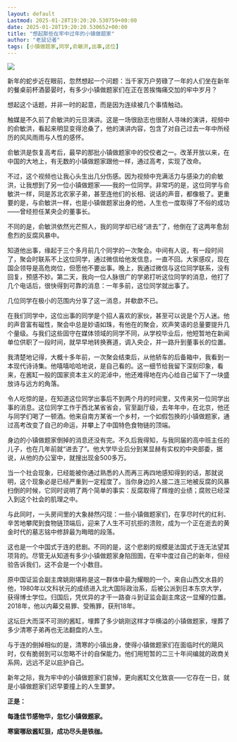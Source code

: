 ```yaml
---
layout: default
Lastmod: 2025-01-28T19:20:20.530759+00:00
date: 2025-01-28T19:20:20.530652+00:00
title: "想起那些在牢中过年的小镇做题家"
author: "老鼠记者"
tags: [小镇做题家,同学,俞敏洪,出事,这位]
---
```


![](https://images.weserv.nl/?url=https%3A//mmbiz.qpic.cn/mmbiz_jpg/xFMCkTXrMVQMp2xo4NmbOEhibSp4r2VeHmrdpFZZjOKmw5wMhX467vecUgxgQa36yW7FSib17FyXia0Dz6RRetQuw/640%3Fwx_fmt%3Djpeg)

新年的蛇步近在眼前，忽然想起一个问题：当千家万户劳碌了一年的人们坐在新年的餐桌前杯酒晏晏时，有多少小镇做题家们在正在苦挨悔痛交加的牢中岁月？

想起这个话题，并非一时的起意，而是因为连续被几个事情触动。

触媒是不久前了俞敏洪的元旦演讲。这是一场很励志也很耐人寻味的演讲，视频中的俞敏洪，看起来明显变得沧桑了，他的演讲内容，包含了对自己过去一年中所经历的风风雨雨与人性的感怀。

俞敏洪是恢复高考后，最早的那批小镇做题家中的佼佼者之一。改革开放以来，在中国的大地上，有无数的小镇做题家跟他一样，通过高考，实现了改命。

不过，这个视频也让我心头生出几分伤感。因为视频中充满活力与感染力的俞敏洪，让我想到了另一位小镇做题家——我的一位同学。非常巧的是，这位同学与俞敏洪一样，同是苏北农家子弟，甚至连他们的长相、说话的声音，都像极了。更重要的是，与俞敏洪一样，也是小镇做题家出身的他，人生也一度取得了不俗的成功——曾经担任某央企的董事长。

不同的是，俞敏洪依然光芒照人，我的同学却已经“进去”了，他倒在了这两年愈刮愈烈的反腐风暴中。

知道他出事，缘起于三个多月前几个同学的一次聚会。中间有人说，有一段时间了，聚会时联系不上这位同学，通过微信给他发信息，一直不回。大家感叹，现在国企领导是高危岗位，但愿他不要出事。晚上，我通过微信与这位同学联系，没有回复，预感不妙。第二天，我向一位人脉很广的学弟打听这位同学的消息，他打了几个电话后，很快得到可靠的消息：一年多前，这位同学就出事了。

几位同学在极小的范围内分享了这一消息，并欷歔不已。

在我们同学中，这位出事的同学是个招人喜欢的家伙，甚至可以说是个万人迷。他的声音富有磁性，聚会中总是妙语如珠，有他在的聚会，欢声笑语的总量要提升几个量级。与我们这些固守在媒体领域的同学不同，从学校毕业后，他短暂地在新闻单位供职了一段时间，就早早地转换赛道，调入央企，并一路升到董事长的位置。

我清楚地记得，大概十多年前，一次聚会结束后，从他轿车的后备箱中，我看到一本现代诗诗集。他嘻嘻哈哈地说，是自己看的。这一细节给我留下深刻印象，看来，在酱缸一般的国家资本主义的泥淖中，他还难得地在内心给自己留下了一块盛放诗与远方的角落。

令人吃惊的是，在知道这位同学出事后不到两个月的时间里，又传来另一位同学出事的消息。这位同学工作于西北某省省会，官至副厅级，去年年中，在北京，他还与同学们喝了一顿酒。他来自南方某省一个乡村，一个如假包换的小镇做题家，通过高考改变了自己的命运，并攀上了中国特色食物链的顶端。

身边的小镇做题家倒掉的消息还没有完。不久后我得知，与我同届的高中班主任的儿子，也在几年前就“进去了”。他大学毕业后分到某显赫有实权的中央部委，据说，从他的办公室中，就搜出现金500多万。

当一个社会现象，已经能被你通过熟悉的人而再三再四地感知得到的话，那就说明，这个现象必是已经严重到一定程度了。当你身边的人接二连三地被反腐的风暴扫倒的时候，它同时说明了两个简单的事实：反腐取得了辉煌的业绩；腐败已经深入到这个社会的肌理之中。

与此同时，一头房间里的大象赫然闪现：一些小镇做题家们，在享尽时代的红利、辛苦地攀爬到食物链顶端后，迎来了人生不可抗拒的溃败，成为一个正在逝去的黄金时代的墓志铭中修辞最为晦暗的段落。

这也是一个中国式于连的悲剧。不同的是，这个悲剧的规模是法国式于连无法望其项背的。尽管无从知道有多少小镇做题家身陷囹圄，在牢中度过自己的新年，但经验告诉我们，这不会是一个小数目。

原中国证监会副主席姚刚堪称是这一群体中最为耀眼的一个。来自山西文水县的他，1980年以文科状元的成绩进入北大国际政治系，后被公派到日本东京大学，获得博士学位。归国后，凭优异的才干一路奋斗到证监会副主席这一显耀的位置。2018年，他以内幕交易罪、受贿罪，获刑18年。

这坛巨大而深不可测的酱缸，埋葬了多少姚刚这样才华横溢的小镇做题家，埋葬了多少清寒子弟再也无法翻盘的人生。

与于连的倒掉相似的是，清寒的小镇出身，使得小镇做题家们在面临时代的飓风时，仅有脆弱到可以忽略不计的自保能力。他们用短暂的二三十年间编就的政商关系网，远远不足以庇护自己。

新年之际，我为牢中的小镇做题家们哀悼，更向酱缸文化致哀——它存在一日，就是小镇做题家们迟早要撞上的人生噩梦。

**正是：**

**每逢佳节感物华，忽忆小镇做题家。**

**寒窗哪敌酱缸狠，成功尽头是铁枷。**

